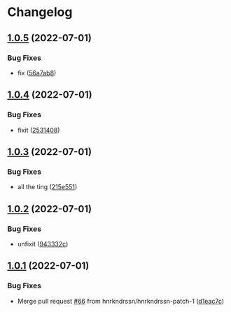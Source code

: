 # Changelog

## [1.0.5](https://github.com/hnrkndrssn/hwapp/compare/v1.0.4...v1.0.5) (2022-07-01)


### Bug Fixes

* fix ([56a7ab8](https://github.com/hnrkndrssn/hwapp/commit/56a7ab857d5d8f57d340dd3086694f344d05239a))

## [1.0.4](https://github.com/hnrkndrssn/hwapp/compare/v1.0.3...v1.0.4) (2022-07-01)


### Bug Fixes

* fixit ([2531408](https://github.com/hnrkndrssn/hwapp/commit/25314084d3b78d9daddb2f9a4f123e994ce5c4a0))

## [1.0.3](https://github.com/hnrkndrssn/hwapp/compare/v1.0.2...v1.0.3) (2022-07-01)


### Bug Fixes

* all the ting ([215e551](https://github.com/hnrkndrssn/hwapp/commit/215e5513218410109d5916557ae92e82d08d617e))

## [1.0.2](https://github.com/hnrkndrssn/hwapp/compare/v1.0.1...v1.0.2) (2022-07-01)


### Bug Fixes

* unfixit ([943332c](https://github.com/hnrkndrssn/hwapp/commit/943332c084e38d8b4cbc63e954b6b0b0f29ecd23))

## [1.0.1](https://github.com/hnrkndrssn/hwapp/compare/1.0.0...v1.0.1) (2022-07-01)


### Bug Fixes

* Merge pull request [#66](https://github.com/hnrkndrssn/hwapp/issues/66) from hnrkndrssn/hnrkndrssn-patch-1 ([d1eac7c](https://github.com/hnrkndrssn/hwapp/commit/d1eac7c0a6c509990dfb2c5a11b78bb3f5beb207))
